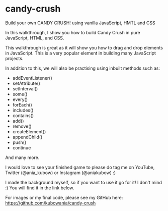 # candy-crush
Build your own CANDY CRUSH! using vanilla JavaScript, HMTL and CSS

In this walkthrough, I show you how to build Candy Crush in pure JavaScript, HTML, and CSS. 

This walkthrough is great as it will show you how to drag and drop elements in JavaScript. This is a very popular element in building many JavaScript projects.

In addition to this, we will also be practising using inbuilt methods such as:

- addEventListener()
- setAttribute()
- setInterval()
- some()
- every()
- forEach()
- includes()
- contains()
- add()
- remove()
- createElement()
- appendChild()
- push()
- continue

And many more.

I would love to see your finished game to please do tag me on YouTube, Twitter (@ania_kubow) or Instagram (@aniakubow) :)

I made the background myself, so if you want to use it go for it! I don't mind :) You will find it in the link below.

For images or my final code, please see my GitHub here: https://github.com/kubowania/candy-crush